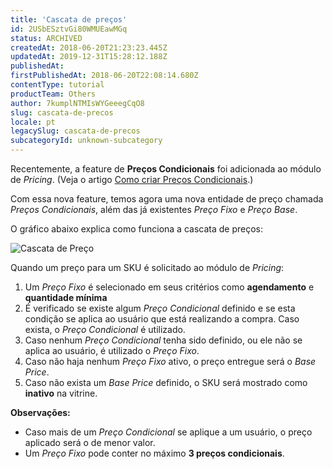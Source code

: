 ```yaml
---
title: 'Cascata de preços'
id: 2USbESztvGi80WMUEawMGq
status: ARCHIVED
createdAt: 2018-06-20T21:23:23.445Z
updatedAt: 2019-12-31T15:28:12.188Z
publishedAt: 
firstPublishedAt: 2018-06-20T22:08:14.680Z
contentType: tutorial
productTeam: Others
author: 7kumplNTMIsWYGeeegCqO8
slug: cascata-de-precos
locale: pt
legacySlug: cascata-de-precos
subcategoryId: unknown-subcategory
---
```


Recentemente, a feature de **Preços Condicionais** foi adicionada ao módulo de *Pricing*. (Veja o artigo [Como criar Preços Condicionais](/pt/tutorial/como-criar-precos-condicionais).)

Com essa nova feature, temos agora uma nova entidade de preço chamada *Preços Condicionais*, além das já existentes *Preço Fixo* e *Preço Base*.

O gráfico abaixo explica como funciona a cascata de preços:

![Cascata de Preço](https://images.ctfassets.net/alneenqid6w5/4Dh0ulBDFCEs8WuuigSsoY/3cfeccdf7b8d690a026533fbcbc699b0/cascataPreco.png)

Quando um preço para um SKU é solicitado ao módulo de *Pricing*:
1. Um *Preço Fixo* é selecionado em seus critérios como **agendamento** e **quantidade mínima**
2. É verificado se existe algum *Preço Condicional* definido e se esta condição se aplica ao usuário que está realizando a compra. Caso exista, o *Preço Condicional* é utilizado.
3. Caso nenhum *Preço Condicional* tenha sido definido, ou ele não se aplica ao usuário, é utilizado o *Preço Fixo*.
4. Caso não haja nenhum *Preço Fixo* ativo, o preço entregue será o *Base Price*.
5. Caso não exista um *Base Price* definido, o SKU será mostrado como **inativo** na vitrine.

**Observações:**
* Caso mais de um *Preço Condicional* se aplique a um usuário, o preço aplicado será o de menor valor.
* Um *Preço Fixo* pode conter no máximo **3 preços condicionais**.
